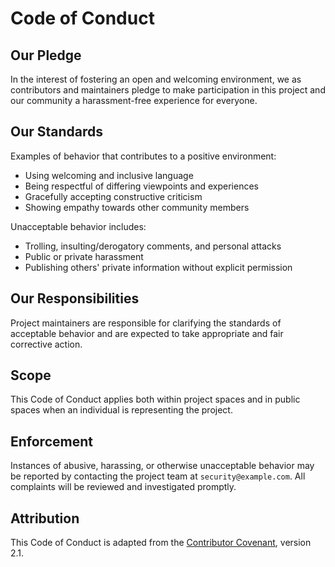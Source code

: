# Code of Conduct

## Our Pledge

In the interest of fostering an open and welcoming environment, we as contributors and maintainers pledge to make participation in this project and our community a harassment-free experience for everyone.

## Our Standards

Examples of behavior that contributes to a positive environment:

- Using welcoming and inclusive language
- Being respectful of differing viewpoints and experiences
- Gracefully accepting constructive criticism
- Showing empathy towards other community members

Unacceptable behavior includes:

- Trolling, insulting/derogatory comments, and personal attacks
- Public or private harassment
- Publishing others' private information without explicit permission

## Our Responsibilities

Project maintainers are responsible for clarifying the standards of acceptable behavior and are expected to take appropriate and fair corrective action.

## Scope

This Code of Conduct applies both within project spaces and in public spaces when an individual is representing the project.

## Enforcement

Instances of abusive, harassing, or otherwise unacceptable behavior may be reported by contacting the project team at `security@example.com`. All complaints will be reviewed and investigated promptly.

## Attribution

This Code of Conduct is adapted from the [Contributor Covenant](https://www.contributor-covenant.org), version 2.1.
